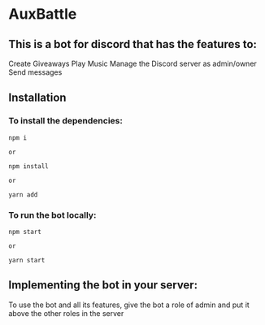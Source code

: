 # AuxBattle

## This is a bot for discord that has the features to:

  Create Giveaways
  Play Music
  Manage the Discord server as admin/owner
  Send messages

## Installation

  ### To install the dependencies:
    
    npm i
    
    or
    
    npm install
    
    or 
    
    yarn add
  
 ### To run the bot locally:
 
    npm start
    
    or
    
    yarn start
    
## Implementing the bot in your server:

  To use the bot and all its features, give the bot a role of admin and put it above the other roles in the server
